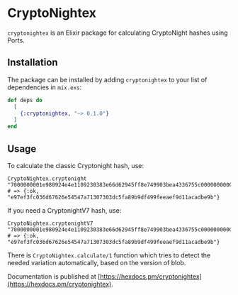 # CryptoNightex

`cryptonightex` is an Elixir package for calculating CryptoNight hashes using Ports.

## Installation

The package can be installed by adding `cryptonightex`
to your list of dependencies in `mix.exs`:

```elixir
def deps do
  [
    {:cryptonightex, "~> 0.1.0"}
  ]
end
```

## Usage

To calculate the classic Cryptonight hash, use:

    CryptoNightex.cryptonight "7000000001e980924e4e1109230383e66d62945ff8e749903bea4336755c00000000000051928aff1b4d72416173a8c3948159a09a73ac3bb556aa6bfbcad1a85da7f4c1d13350531e24031b939b9e2b"
    # => {:ok, "e97ef3fc036d67626e54547a71307303dc5fa89b9df499feeaef9d11acadbe9b"}

If you need a CryptonightV7 hash, use:

    CryptoNightex.cryptonightV7 "7000000001e980924e4e1109230383e66d62945ff8e749903bea4336755c00000000000051928aff1b4d72416173a8c3948159a09a73ac3bb556aa6bfbcad1a85da7f4c1d13350531e24031b939b9e2b"
    # => {:ok, "e97ef3fc036d67626e54547a71307303dc5fa89b9df499feeaef9d11acadbe9b"}

There is `CryptoNightex.calculate/1` function which tries to detect the needed variation
automatically, based on the version of blob.

Documentation is published at [https://hexdocs.pm/cryptonightex](https://hexdocs.pm/cryptonightex).
